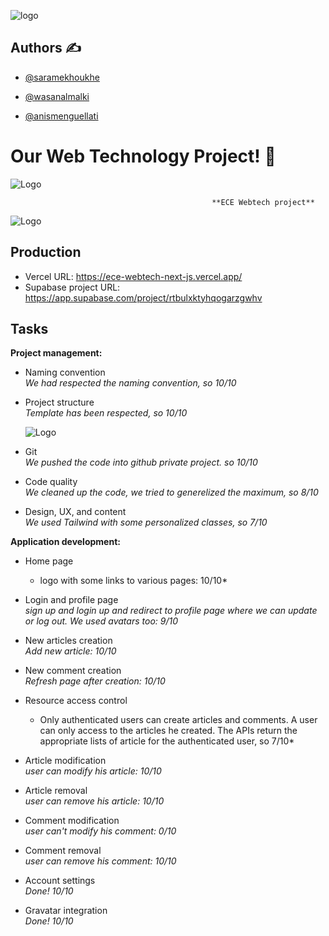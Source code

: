 ![logo](https://jobservice.ece.fr/img/Partenaires/ECE_PARISLYON.png)
## Authors ✍️

- [@saramekhoukhe](https://github.com/saramekhoukhe)

- [@wasanalmalki](https://github.com/wasanalmalki)

- [@anismenguellati](https://github.com/wasanalmalki)


# Our Web Technology Project! 👋
![Logo](https://logodix.com/logo/1065352.png)

                                                 **ECE Webtech project**
                                                 
![Logo](https://user-images.githubusercontent.com/115075351/209866524-0764106d-6767-4e3b-a6f6-2261d5bab0a0.PNG)



## Production 

- Vercel URL: https://ece-webtech-next-js.vercel.app/
- Supabase project URL: https://app.supabase.com/project/rtbulxktyhqogarzgwhv


## Tasks
  
**Project management:**

* Naming convention   
  *We had respected the naming convention, so 10/10*

* Project structure   
  *Template has been respected, so 10/10*
  
  ![Logo](https://user-images.githubusercontent.com/115075351/209866721-c5ee8154-e197-4bcf-9f1e-df08dda03d71.png)

* Git   
  *We pushed the code into github private project. so 10/10*

* Code quality   
  *We cleaned up the code, we tried to generelized the maximum, so 8/10*

* Design, UX, and content   
  *We used Tailwind with some personalized classes, so 7/10*

**Application development:**

* Home page   
  * logo with some links to various pages: 10/10*

* Login and profile page   
  *sign up and login up and redirect to profile page where we can update or log out. We used avatars too: 9/10*
* New articles creation   
  *Add new article: 10/10*
* New comment creation   
  *Refresh page after creation: 10/10*
* Resource access control   
  * Only authenticated users can create articles and comments. A user can only access to the articles he created. The APIs return the appropriate lists of article for the authenticated user, so 7/10*
* Article modification   
  *user can modify his article: 10/10*
* Article removal   
  *user can remove his article: 10/10*
* Comment modification   
  *user can't modify his comment: 0/10*
* Comment removal   
  *user can remove his comment: 10/10*
* Account settings   
  *Done! 10/10*
* Gravatar integration   
  *Done! 10/10*

